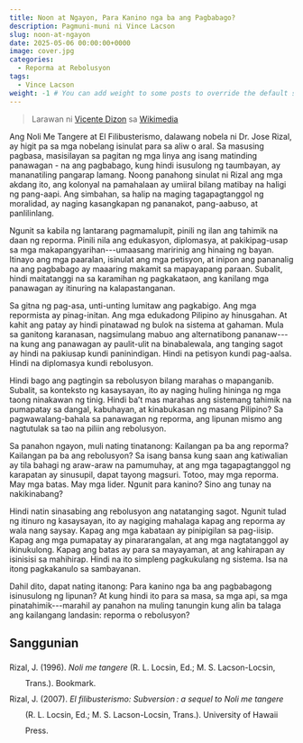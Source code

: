 ```yaml
---
title: Noon at Ngayon, Para Kanino nga ba ang Pagbabago?
description: Pagmuni-muni ni Vince Lacson
slug: noon-at-ngayon
date: 2025-05-06 00:00:00+0000
image: cover.jpg
categories:
  - Reporma at Rebolusyon
tags:
  - Vince Lacson
weight: -1 # You can add weight to some posts to override the default sorting (date descending)
---
```


> Larawan ni [Vicente Dizon](https://commons.wikimedia.org/wiki/Category:Philippine_Revolution#/media/File:Battle_of_Zapote_Bridge_1897.jpg) sa [Wikimedia](https://commons.wikimedia.org/)

Ang Noli Me Tangere at El Filibusterismo, dalawang nobela ni Dr. Jose Rizal, ay higit pa sa mga nobelang isinulat para sa aliw o aral.
Sa masusing pagbasa, masisilayan sa pagitan ng mga linya ang isang matinding panawagan - na ang pagbabago, kung hindi isusulong ng taumbayan, ay mananatiling pangarap lamang.
Noong panahong sinulat ni Rizal ang mga akdang ito, ang kolonyal na pamahalaan ay umiiral bilang matibay na haligi ng pang-aapi.
Ang simbahan, sa halip na maging tagapagtanggol ng moralidad, ay naging kasangkapan ng pananakot, pang-aabuso, at panlilinlang.

Ngunit sa kabila ng lantarang pagmamalupit, pinili ng ilan ang tahimik na daan ng reporma.
Pinili nila ang edukasyon, diplomasya, at pakikipag-usap sa mga makapangyarihan---umaasang maririnig ang hinaing ng bayan.
Itinayo ang mga paaralan, isinulat ang mga petisyon, at inipon ang pananalig na ang pagbabago ay maaaring makamit sa mapayapang paraan.
Subalit, hindi maitatanggi na sa karamihan ng pagkakataon, ang kanilang mga panawagan ay itinuring na kalapastanganan.

Sa gitna ng pag-asa, unti-unting lumitaw ang pagkabigo.
Ang mga repormista ay pinag-initan.
Ang mga edukadong Pilipino ay hinusgahan.
At kahit ang patay ay hindi pinatawad ng bulok na sistema at gahaman.
Mula sa ganitong karanasan, nagsimulang mabuo ang alternatibong pananaw---na kung ang panawagan ay paulit-ulit na binabalewala, ang tanging sagot ay hindi na pakiusap kundi paninindigan.
Hindi na petisyon kundi pag-aalsa.
Hindi na diplomasya kundi rebolusyon.

Hindi bago ang pagtingin sa rebolusyon bilang marahas o mapanganib.
Subalit, sa konteksto ng kasaysayan, ito ay naging huling hininga ng mga taong ninakawan ng tinig.
Hindi ba’t mas marahas ang sistemang tahimik na pumapatay sa dangal, kabuhayan, at kinabukasan ng masang Pilipino?
Sa pagwawalang-bahala sa panawagan ng reporma, ang lipunan mismo ang nagtutulak sa tao na piliin ang rebolusyon.

Sa panahon ngayon, muli nating tinatanong: Kailangan pa ba ang reporma? Kailangan pa ba ang rebolusyon?
Sa isang bansa kung saan ang katiwalian ay tila bahagi ng araw-araw na pamumuhay, at ang mga tagapagtanggol ng karapatan ay sinusupil, dapat tayong magsuri.
Totoo, may mga reporma.
May mga batas.
May mga lider.
Ngunit para kanino?
Sino ang tunay na nakikinabang?

Hindi natin sinasabing ang rebolusyon ang natatanging sagot.
Ngunit tulad ng itinuro ng kasaysayan, ito ay nagiging mahalaga kapag ang reporma ay wala nang saysay.
Kapag ang mga kabataan ay pinipigilan sa pag-iisip.
Kapag ang mga pumapatay ay pinararangalan, at ang mga nagtatanggol ay ikinukulong.
Kapag ang batas ay para sa mayayaman, at ang kahirapan ay isinisisi sa mahihirap.
Hindi na ito simpleng pagkukulang ng sistema.
Isa na itong pagkakanulo sa sambayanan.

Dahil dito, dapat nating itanong: Para kanino nga ba ang pagbabagong isinusulong ng lipunan?
At kung hindi ito para sa masa, sa mga api, sa mga pinatahimik---marahil ay panahon na muling tanungin kung alin ba talaga ang kailangang landasin: reporma o rebolusyon?

## Sanggunian

<div class="csl-bib-body" style="line-height: 2; margin-left: 2em; text-indent:-2em;">
  <div class="csl-entry">Rizal, J. (1996). <i>Noli me tangere</i> (R. L. Locsin, Ed.; M. S. Lacson-Locsin, Trans.). Bookmark.</div>
  <span class="Z3988" title="url_ver=Z39.88-2004&amp;ctx_ver=Z39.88-2004&amp;rfr_id=info%3Asid%2Fzotero.org%3A2&amp;rft_id=urn%3Aisbn%3A978-971-569-187-1%20978-971-569-188-8&amp;rft_val_fmt=info%3Aofi%2Ffmt%3Akev%3Amtx%3Abook&amp;rft.genre=book&amp;rft.btitle=Noli%20me%20tangere&amp;rft.place=Makati%20City&amp;rft.publisher=Bookmark&amp;rft.aufirst=Jos%C3%A9&amp;rft.aulast=Rizal&amp;rft.au=Jos%C3%A9%20Rizal&amp;rft.au=Ma%20Soledad%20Lacson-Locsin&amp;rft.au=Raul%20L.%20Locsin&amp;rft.date=1996&amp;rft.tpages=452&amp;rft.isbn=978-971-569-187-1%20978-971-569-188-8&amp;rft.language=eng"></span>
  <div class="csl-entry">Rizal, J. (2007). <i>El filibusterismo: Subversion : a sequel to Noli me tangere</i> (R. L. Locsin, Ed.; M. S. Lacson-Locsin, Trans.). University of Hawaii Press.</div>
  <span class="Z3988" title="url_ver=Z39.88-2004&amp;ctx_ver=Z39.88-2004&amp;rfr_id=info%3Asid%2Fzotero.org%3A2&amp;rft_id=urn%3Aisbn%3A978-1-4356-6652-8&amp;rft_val_fmt=info%3Aofi%2Ffmt%3Akev%3Amtx%3Abook&amp;rft.genre=book&amp;rft.btitle=El%20filibusterismo%3A%20subversion%20%3A%20a%20sequel%20to%20Noli%20me%20tangere&amp;rft.place=Honolulu&amp;rft.publisher=University%20of%20Hawaii%20Press&amp;rft.aufirst=Jos%C3%A9&amp;rft.aulast=Rizal&amp;rft.au=Jos%C3%A9%20Rizal&amp;rft.au=Ma%20Soledad%20Lacson-Locsin&amp;rft.au=Raul%20L.%20Locsin&amp;rft.date=2007&amp;rft.isbn=978-1-4356-6652-8&amp;rft.language=eng"></span>
</div>
